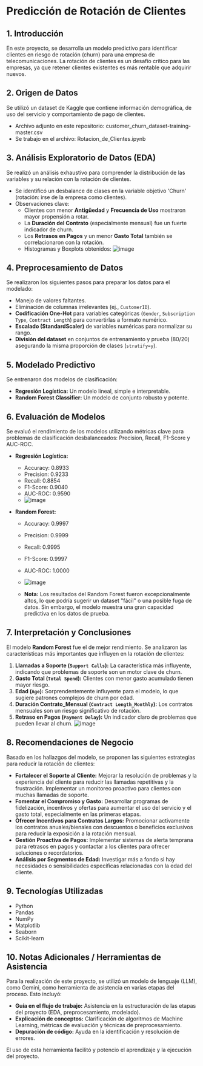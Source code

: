 # Predicción de Rotación de Clientes

## 1. Introducción
En este proyecto, se desarrolla un modelo predictivo para identificar clientes en riesgo de rotación (churn) para una empresa de telecomunicaciones. La rotación de clientes es un desafío crítico para las empresas, ya que retener clientes existentes es más rentable que adquirir nuevos.

## 2. Origen de Datos
Se utilizó un dataset de Kaggle que contiene información demográfica, de uso del servicio y comportamiento de pago de clientes.
- Archivo adjunto en este repositorio: customer_churn_dataset-training-master.csv
- Se trabajo en el archivo: Rotacion_de_Clientes.ipynb

## 3. Análisis Exploratorio de Datos (EDA)
Se realizó un análisis exhaustivo para comprender la distribución de las variables y su relación con la rotación de clientes.
- Se identificó un desbalance de clases en la variable objetivo 'Churn' (rotación: irse de la empresa como clientes).
- Observaciones clave:
    - Clientes con menor **Antigüedad** y **Frecuencia de Uso** mostraron mayor propensión a rotar.
    - La **Duración del Contrato** (especialmente mensual) fue un fuerte indicador de churn.
    - Los **Retrasos en Pagos** y un menor **Gasto Total** también se correlacionaron con la rotación.
    - Histogramas y Boxplots obtenidos:
![image](https://github.com/user-attachments/assets/5e3a2851-8ce7-4429-a500-884b768d212c)

## 4. Preprocesamiento de Datos
Se realizaron los siguientes pasos para preparar los datos para el modelado:
- Manejo de valores faltantes.
- Eliminación de columnas irrelevantes (ej., `CustomerID`).
- **Codificación One-Hot** para variables categóricas (`Gender`, `Subscription Type`, `Contract Length`) para convertirlas a formato numérico.
- **Escalado (StandardScaler)** de variables numéricas para normalizar su rango.
- **División del dataset** en conjuntos de entrenamiento y prueba (80/20) asegurando la misma proporción de clases (`stratify=y`).

## 5. Modelado Predictivo
Se entrenaron dos modelos de clasificación:
- **Regresión Logística:** Un modelo lineal, simple e interpretable.
- **Random Forest Classifier:** Un modelo de conjunto robusto y potente.

## 6. Evaluación de Modelos
Se evaluó el rendimiento de los modelos utilizando métricas clave para problemas de clasificación desbalanceados: Precision, Recall, F1-Score y AUC-ROC.

- **Regresión Logística:**
    - Accuracy: 0.8933
    - Precision: 0.9233
    - Recall: 0.8854
    - F1-Score: 0.9040
    - AUC-ROC: 0.9590
    - ![image](https://github.com/user-attachments/assets/9470ba14-878b-471f-8584-a3857948296f)


- **Random Forest:**
    - Accuracy: 0.9997
    - Precision: 0.9999
    - Recall: 0.9995
    - F1-Score: 0.9997
    - AUC-ROC: 1.0000
    - ![image](https://github.com/user-attachments/assets/9d277e72-07f8-476c-8d32-8f32319d82ac)

    - **Nota:** Los resultados del Random Forest fueron excepcionalmente altos, lo que podría sugerir un dataset "fácil" o una posible fuga de datos. Sin embargo, el modelo muestra una gran capacidad predictiva en los datos de prueba.


## 7. Interpretación y Conclusiones
El modelo **Random Forest** fue el de mejor rendimiento. Se analizaron las características más importantes que influyen en la rotación de clientes:

1.  **Llamadas a Soporte (`Support Calls`):** La característica más influyente, indicando que problemas de soporte son un motor clave de churn.
2.  **Gasto Total (`Total Spend`):** Clientes con menor gasto acumulado tienen mayor riesgo.
3.  **Edad (`Age`):** Sorprendentemente influyente para el modelo, lo que sugiere patrones complejos de churn por edad.
4.  **Duración Contrato_Mensual (`Contract Length_Monthly`):** Los contratos mensuales son un riesgo significativo de rotación.
5.  **Retraso en Pagos (`Payment Delay`):** Un indicador claro de problemas que pueden llevar al churn.
![image](https://github.com/user-attachments/assets/c77da0be-0e0a-46ce-b2a0-e48e0507f33f)


## 8. Recomendaciones de Negocio
Basado en los hallazgos del modelo, se proponen las siguientes estrategias para reducir la rotación de clientes:

- **Fortalecer el Soporte al Cliente:** Mejorar la resolución de problemas y la experiencia del cliente para reducir las llamadas repetitivas y la frustración. Implementar un monitoreo proactivo para clientes con muchas llamadas de soporte.
- **Fomentar el Compromiso y Gasto:** Desarrollar programas de fidelización, incentivos y ofertas para aumentar el uso del servicio y el gasto total, especialmente en las primeras etapas.
- **Ofrecer Incentivos para Contratos Largos:** Promocionar activamente los contratos anuales/bienales con descuentos o beneficios exclusivos para reducir la exposición a la rotación mensual.
- **Gestión Proactiva de Pagos:** Implementar sistemas de alerta temprana para retrasos en pagos y contactar a los clientes para ofrecer soluciones o recordatorios.
- **Análisis por Segmentos de Edad:** Investigar más a fondo si hay necesidades o sensibilidades específicas relacionadas con la edad del cliente.

## 9. Tecnologías Utilizadas
- Python
- Pandas
- NumPy
- Matplotlib
- Seaborn
- Scikit-learn

## 10. Notas Adicionales / Herramientas de Asistencia

Para la realización de este proyecto, se utilizó un modelo de lenguaje (LLM), como Gemini, como herramienta de asistencia en varias etapas del proceso. Esto incluyó:

* **Guía en el flujo de trabajo:** Asistencia en la estructuración de las etapas del proyecto (EDA, preprocesamiento, modelado).
* **Explicación de conceptos:** Clarificación de algoritmos de Machine Learning, métricas de evaluación y técnicas de preprocesamiento.
* **Depuración de código:** Ayuda en la identificación y resolución de errores.


El uso de esta herramienta facilitó y potencio el aprendizaje y la ejecución del proyecto.

